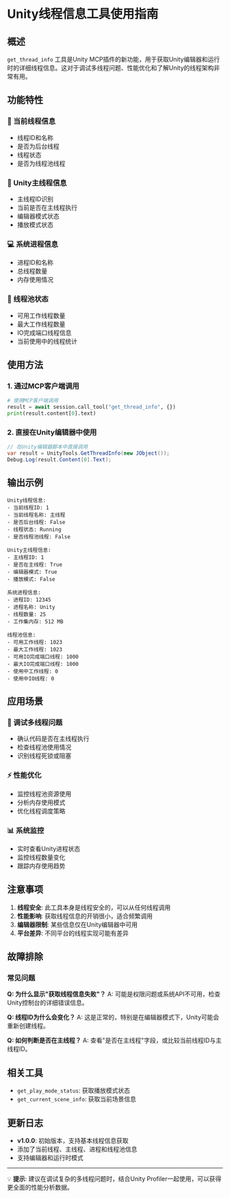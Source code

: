 # Unity线程信息工具使用指南

## 概述

`get_thread_info` 工具是Unity MCP插件的新功能，用于获取Unity编辑器和运行时的详细线程信息。这对于调试多线程问题、性能优化和了解Unity的线程架构非常有用。

## 功能特性

### 🧵 当前线程信息
- 线程ID和名称
- 是否为后台线程
- 线程状态
- 是否为线程池线程

### 🎯 Unity主线程信息
- 主线程ID识别
- 当前是否在主线程执行
- 编辑器模式状态
- 播放模式状态

### 💻 系统进程信息
- 进程ID和名称
- 总线程数量
- 内存使用情况

### 🔄 线程池状态
- 可用工作线程数量
- 最大工作线程数量
- IO完成端口线程信息
- 当前使用中的线程统计

## 使用方法

### 1. 通过MCP客户端调用

```python
# 使用MCP客户端调用
result = await session.call_tool("get_thread_info", {})
print(result.content[0].text)
```

### 2. 直接在Unity编辑器中使用

```csharp
// 在Unity编辑器脚本中直接调用
var result = UnityTools.GetThreadInfo(new JObject());
Debug.Log(result.Content[0].Text);
```

## 输出示例

```
Unity线程信息:
- 当前线程ID: 1
- 当前线程名称: 主线程
- 是否后台线程: False
- 线程状态: Running
- 是否线程池线程: False

Unity主线程信息:
- 主线程ID: 1
- 是否在主线程: True
- 编辑器模式: True
- 播放模式: False

系统进程信息:
- 进程ID: 12345
- 进程名称: Unity
- 线程数量: 25
- 工作集内存: 512 MB

线程池信息:
- 可用工作线程: 1023
- 最大工作线程: 1023
- 可用IO完成端口线程: 1000
- 最大IO完成端口线程: 1000
- 使用中工作线程: 0
- 使用中IO线程: 0
```

## 应用场景

### 🐛 调试多线程问题
- 确认代码是否在主线程执行
- 检查线程池使用情况
- 识别线程死锁或阻塞

### ⚡ 性能优化
- 监控线程池资源使用
- 分析内存使用模式
- 优化线程调度策略

### 📊 系统监控
- 实时查看Unity进程状态
- 监控线程数量变化
- 跟踪内存使用趋势

## 注意事项

1. **线程安全**: 此工具本身是线程安全的，可以从任何线程调用
2. **性能影响**: 获取线程信息的开销很小，适合频繁调用
3. **编辑器限制**: 某些信息仅在Unity编辑器中可用
4. **平台差异**: 不同平台的线程实现可能有差异

## 故障排除

### 常见问题

**Q: 为什么显示"获取线程信息失败"？**
A: 可能是权限问题或系统API不可用，检查Unity控制台的详细错误信息。

**Q: 线程ID为什么会变化？**
A: 这是正常的，特别是在编辑器模式下，Unity可能会重新创建线程。

**Q: 如何判断是否在主线程？**
A: 查看"是否在主线程"字段，或比较当前线程ID与主线程ID。

## 相关工具

- `get_play_mode_status`: 获取播放模式状态
- `get_current_scene_info`: 获取当前场景信息

## 更新日志

- **v1.0.0**: 初始版本，支持基本线程信息获取
- 添加了当前线程、主线程、进程和线程池信息
- 支持编辑器和运行时模式

---

💡 **提示**: 建议在调试复杂的多线程问题时，结合Unity Profiler一起使用，可以获得更全面的性能分析数据。